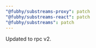 ```yaml
---
"@fubhy/substreams-proxy": patch
"@fubhy/substreams-react": patch
"@fubhy/substreams": patch
---
```


Updated to rpc v2.
